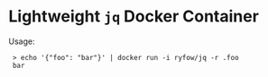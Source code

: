 # Lightweight `jq` Docker Container

Usage:

     > echo '{"foo": "bar"}' | docker run -i ryfow/jq -r .foo
     bar

